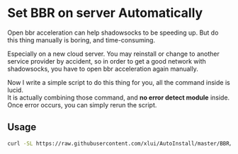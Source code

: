 # Set BBR on server Automatically

Open bbr acceleration can help shadowsocks to be speeding up. But do this thing manually is boring, and time-consuming.  

Especially on a new cloud server. You may reinstall or change to another service provider by accident, so in order to get a good network with shadowsocks, you have to open bbr acceleration again manually.  

Now I write a simple script to do this thing for you, all the command inside is lucid.  
It is actually combining those command, and **no error detect module** inside.  
Once error occurs, you can simply rerun the script.  

## Usage

```bash
curl -SL https://raw.githubusercontent.com/xlui/AutoInstall/master/BBR/bbr.sh | sh
```